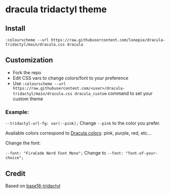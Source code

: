 # dracula tridactyl theme

## Install
`:colourscheme --url https://raw.githubusercontent.com/lonepie/dracula-tridactyl/main/dracula.css dracula`

## Customization
- Fork the repo
- Edit CSS vars to change colors/font to your preference
- Use `:colourscheme --url https://raw.githubusercontent.com/<user>/dracula-tridactyl/main/dracula.css dracula_custom` command to set your custom theme

### Example: 

`--tridactyl-url-fg: var(--pink);` Change `--pink` to the color you prefer.

Available colors correspond to [Dracula colors](https://draculatheme.com/contribute): pink, purple, red, etc...

Change the font:

`--font: "FiraCode Nerd Font Mono";` Change to `--font: "font-of-your-choice";`

## Credit
Based on [base16-tridactyl](https://github.com/bezmi/base16-tridactyl)
